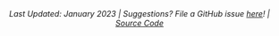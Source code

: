 <center><em>Last Updated: January 2023 | Suggestions? File a GitHub issue <a href="https://github.com/samanthacsik/strava-dashboard/issues" target="_blank">here</a>! | <a href="https://github.com/samanthacsik/strava-dashboard" target="_blank">Source Code <i class="fa-brands fa-github"></i></a></em></center>



